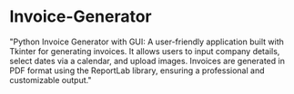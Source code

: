 # Invoice-Generator
"Python Invoice Generator with GUI: A user-friendly application built with Tkinter for generating invoices. It allows users to input company details, select dates via a calendar, and upload images. Invoices are generated in PDF format using the ReportLab library, ensuring a professional and customizable output."
